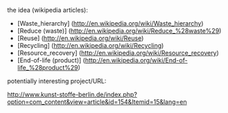 the idea (wikipedia articles):

- [Waste_hierarchy] (http://en.wikipedia.org/wiki/Waste_hierarchy)
- [Reduce (waste)] (http://en.wikipedia.org/wiki/Reduce_%28waste%29)
- [Reuse] (http://en.wikipedia.org/wiki/Reuse)
- [Recycling] (http://en.wikipedia.org/wiki/Recycling)
- [Resource_recovery] (http://en.wikipedia.org/wiki/Resource_recovery)
- [End-of-life (product)] (http://en.wikipedia.org/wiki/End-of-life_%28product%29)

potentially interesting project/URL:

http://www.kunst-stoffe-berlin.de/index.php?option=com_content&view=article&id=154&Itemid=15&lang=en
